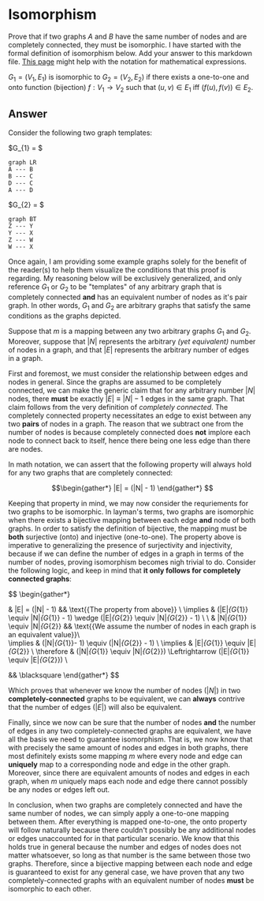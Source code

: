 # Isomorphism

Prove that if two graphs $A$ and $B$ have the same number of nodes and are completely connected, they must be isomorphic. I have started with the formal definition of isomorphism below. Add your answer to this markdown file. [This page](https://docs.github.com/en/get-started/writing-on-github/working-with-advanced-formatting/writing-mathematical-expressions)
might help with the notation for mathematical expressions.

$G_1=(V_1 , E_1)$ is isomorphic to $G_2 = (V_2, E_2)$ if there exists a
one-to-one and onto function (bijection) $f: V_1 \rightarrow V_2$ such that $(u,v)
\in E_1$ iff $(f(u),f(v)) \in E_2$.

## Answer

Consider the following two graph templates:

$G_{1} = $

```mermaid
graph LR
A --- B 
B --- C
D --- C
A --- D
```

$G_{2} = $

```mermaid
graph BT
Z --- Y
Y --- X
Z --- W
W --- X
```

Once again, I am providing some example graphs solely for the benefit of the reader(s) to help them visualize the conditions that this proof is regarding. My reasoning below will be exclusively generalized, and only reference $G_{1}$ or $G_{2}$ to be "templates" of any arbitrary graph that is completely connected **and** has an equivalent number of nodes as it's pair graph. In other words, $G_{1}$ and $G_{2}$ are arbitrary graphs that satisfy the same conditions as the graphs depicted.

Suppose that $m$ is a mapping between any two arbitrary graphs $G_{1}$ and $G_{2}$. Moreover, suppose that $|N|$ represents the arbitrary *(yet equivalent)* number of nodes in a graph, and that $|E|$ represents the arbitrary number of edges in a graph.

First and foremost, we must consider the relationship between edges and nodes in general. Since the graphs are assumed to be completely connected, we can make the generic claim that for any arbitrary number $|N|$ nodes, there **must** be exactly $|E| \equiv |N| - 1$ edges in the same graph. That claim follows from the very definition of *completely connected*. The completely connected property necessitates an edge to exist between any two **pairs** of nodes in a graph. The reason that we subtract one from the number of nodes is because completely connected does **not** implore each node to connect back to itself, hence there being one less edge than there are nodes.

In math notation, we can assert that the following property will always hold for any two graphs that are completely connected:

$$\begin{gather*}
|E| = (|N| - 1)
\end{gather*}
$$

Keeping that property in mind, we may now consider the requriements for two graphs to be isomorphic. In layman's terms, two graphs are isomorphic when there exists a bijective mapping between each edge **and** node of both graphs. In order to satisfy the definition of bijective, the mapping must be **both** surjective (onto) and injective (one-to-one). The property above is imperative to generalizing the presence of surjectivity and injectivity, because if we can define the number of edges in a graph in terms of the number of nodes, proving isomorphism becomes nigh trivial to do. Consider the following logic, and keep in mind that **it only follows for completely connected graphs**:

$$
\begin{gather*}

& |E| = (|N| - 1) && \text{\{The property from above\}} \\
\implies & (|E|_{G_{1}} \equiv |N|_{G_{1}} - 1) \wedge (|E|_{G_{2}} \equiv |N|_{G_{2}} - 1) \\ \\
& |N|_{G_{1}} \equiv |N|_{G_{2}} && \text{\{We assume the number of nodes in each graph is an equivalent value\}}\\\
\implies & (|N|_{G_{1}}- 1) \equiv (|N|_{G_{2}} - 1) \\
\implies & |E|_{G_{1}} \equiv |E|_{G_{2}} \\
\therefore & (|N|_{G_{1}} \equiv |N|_{G_{2}}) \Leftrightarrow (|E|_{G_{1}} \equiv |E|_{G_{2}}) \\

&& \blacksquare
\end{gather*}
$$

Which proves that whenever we know the number of nodes ($|N|$) in two **completely-connected** graphs to be equivalent, we can **always** contrive that the number of edges ($|E|$) will also be equivalent.

Finally, since we now can be sure that the number of nodes **and** the number of edges in any two completely-connected graphs are equivalent, we have all the basis we need to guarantee isomorphism. That is, we now know that with precisely the same amount of nodes and edges in both graphs, there most definitely exists some mapping $m$ where every node and edge can **uniquely** map to a corresponding node and edge in the other graph. Moreover, since there are equivalent amounts of nodes and edges in each graph, when $m$ uniquely maps each node and edge there cannot possibly be any nodes or edges left out. 

In conclusion, when two graphs are completely connected and have the same number of nodes, we can simply apply a one-to-one mapping between them. After everything is mapped one-to-one, the onto property will follow naturally because there couldn't possibly be any additional nodes or edges unaccounted for in that particular scenario. We know that this holds true in general because the number and edges of nodes does not matter whatsoever, so long as that number is the same between those two graphs. Therefore, since a bijective mapping between each node and edge is guaranteed to exist for any general case, we have proven that any two completely-connected graphs with an equivalent number of nodes **must** be isomorphic to each other.